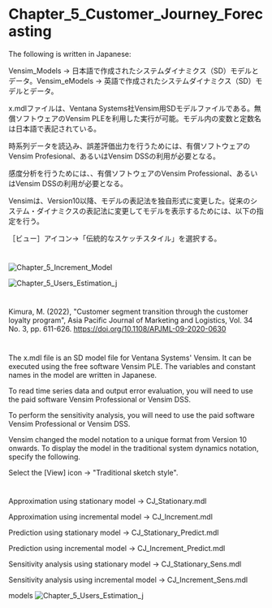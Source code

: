 # Chapter_5_Customer_Journey_Forecasting
The following is written in Japanese:

Vensim_Models -> 日本語で作成されたシステムダイナミクス（SD）モデルとデータ。Vensim_eModels -> 英語で作成されたシステムダイナミクス（SD）モデルとデータ。

x.mdlファイルは、Ventana Systems社Vensim用SDモデルファイルである。無償ソフトウェアのVensim PLEを利用した実行が可能。モデル内の変数と定数名は日本語で表記されている。

時系列データを読込み、誤差評価出力を行うためには、有償ソフトウェアのVensim Profesional、あるいはVensim DSSの利用が必要となる。

感度分析を行うためには、、有償ソフトウェアのVensim Professional、あるいはVensim DSSの利用が必要となる。

Vensimは、Version10以降、モデルの表記法を独自形式に変更した。従来のシステム・ダイナミクスの表記法に変更してモデルを表示するためには、以下の指定を行う。

［ビュー］アイコン→「伝統的なスケッチスタイル」を選択する。
#
![Chapter_5_Increment_Model](https://github.com/user-attachments/assets/6236c12c-593f-473d-af60-163de970e7fc)

![Chapter_5_Users_Estimation_j](https://github.com/user-attachments/assets/01820895-41fb-409e-9d0f-a1a18bf14426)
#
 Kimura, M. (2022), "Customer segment transition through the customer loyalty program", Asia Pacific Journal of Marketing and Logistics, Vol. 34 No. 3, pp. 611-626. https://doi.org/10.1108/APJML-09-2020-0630 

#
The x.mdl file is an SD model file for Ventana Systems' Vensim. It can be executed using the free software Vensim PLE. The variables and constant names in the model are written in Japanese.

To read time series data and output error evaluation, you will need to use the paid software Vensim Professional or Vensim DSS.

To perform the sensitivity analysis, you will need to use the paid software Vensim Professional or Vensim DSS.

Vensim changed the model notation to a unique format from Version 10 onwards. To display the model in the traditional system dynamics notation, specify the following.

Select the [View] icon → "Traditional sketch style".

#
Approximation using stationary model -> CJ_Stationary.mdl

Approximation using incremental model -> CJ_Increment.mdl

Prediction using stationary model -> CJ_Stationary_Predict.mdl

Prediction using incremental model -> CJ_Increment_Predict.mdl

Sensitivity analysis using stationary model -> CJ_Stationary_Sens.mdl

Sensitivity analysis using incremental model -> CJ_Increment_Sens.mdl

models
![Chapter_5_Users_Estimation_j](https://github.com/user-attachments/assets/01820895-41fb-409e-9d0f-a1a18bf14426)
